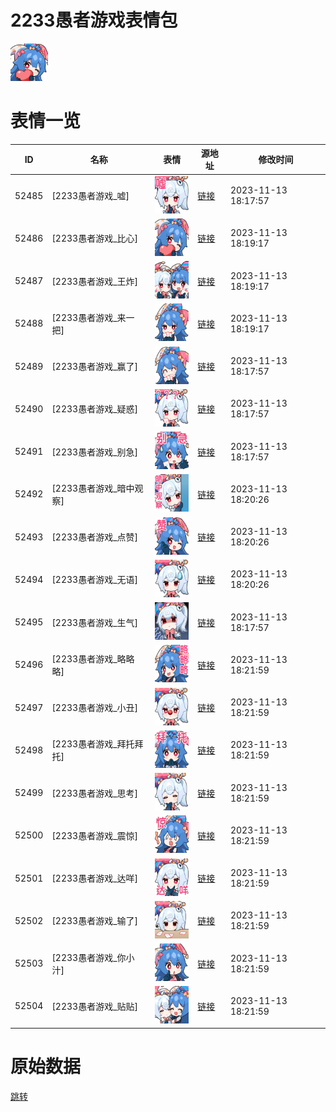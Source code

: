 # 2233愚者游戏表情包

<img src="./cover.png" height="60" alt="cover" />

# 表情一览

|ID|名称|表情|源地址|修改时间|
|----|----|----|----|----|
|52485|[2233愚者游戏_嘘]|<img src="./pic/052485_%5B2233愚者游戏_嘘%5D.png" height="60" alt="嘘"/>|[链接](https://i0.hdslb.com/bfs/emote/a0d67d0e5488bf95b84c08e5b329e3b6030381c9.png)|2023-11-13 18:17:57|
|52486|[2233愚者游戏_比心]|<img src="./pic/052486_%5B2233愚者游戏_比心%5D.png" height="60" alt="比心"/>|[链接](https://i0.hdslb.com/bfs/emote/ad33c170cdffbae5ce83356e2b62a54f82114f33.png)|2023-11-13 18:19:17|
|52487|[2233愚者游戏_王炸]|<img src="./pic/052487_%5B2233愚者游戏_王炸%5D.png" height="60" alt="王炸"/>|[链接](https://i0.hdslb.com/bfs/emote/75709ae8d4b0c74a46c6e0f74465db4788432458.png)|2023-11-13 18:19:17|
|52488|[2233愚者游戏_来一把]|<img src="./pic/052488_%5B2233愚者游戏_来一把%5D.png" height="60" alt="来一把"/>|[链接](https://i0.hdslb.com/bfs/emote/1a4c20f77d960f8381fe10c91d8ffd8e84f939c6.png)|2023-11-13 18:19:17|
|52489|[2233愚者游戏_赢了]|<img src="./pic/052489_%5B2233愚者游戏_赢了%5D.png" height="60" alt="赢了"/>|[链接](https://i0.hdslb.com/bfs/emote/cabba1a29a8e1ccbaa8f7c0f8fa814690b4b4ce4.png)|2023-11-13 18:17:57|
|52490|[2233愚者游戏_疑惑]|<img src="./pic/052490_%5B2233愚者游戏_疑惑%5D.png" height="60" alt="疑惑"/>|[链接](https://i0.hdslb.com/bfs/emote/2f2fc4c840dcf05b1c59b0d9a3bcfe55c41c8eca.png)|2023-11-13 18:17:57|
|52491|[2233愚者游戏_别急]|<img src="./pic/052491_%5B2233愚者游戏_别急%5D.png" height="60" alt="别急"/>|[链接](https://i0.hdslb.com/bfs/emote/26d47dcf360b2722343c47926b19635d53134893.png)|2023-11-13 18:17:57|
|52492|[2233愚者游戏_暗中观察]|<img src="./pic/052492_%5B2233愚者游戏_暗中观察%5D.png" height="60" alt="暗中观察"/>|[链接](https://i0.hdslb.com/bfs/emote/06b293e45664606d5e5c202017a1e4051348334e.png)|2023-11-13 18:20:26|
|52493|[2233愚者游戏_点赞]|<img src="./pic/052493_%5B2233愚者游戏_点赞%5D.png" height="60" alt="点赞"/>|[链接](https://i0.hdslb.com/bfs/emote/6f949e23181bfb080f472ed712d3869823561f9f.png)|2023-11-13 18:20:26|
|52494|[2233愚者游戏_无语]|<img src="./pic/052494_%5B2233愚者游戏_无语%5D.png" height="60" alt="无语"/>|[链接](https://i0.hdslb.com/bfs/emote/bc66eaf4a90a883d44d5bc5f6f62082b7af36799.png)|2023-11-13 18:20:26|
|52495|[2233愚者游戏_生气]|<img src="./pic/052495_%5B2233愚者游戏_生气%5D.png" height="60" alt="生气"/>|[链接](https://i0.hdslb.com/bfs/emote/8800e824e24d85d240f6cc0830036c72ee8398e0.png)|2023-11-13 18:17:57|
|52496|[2233愚者游戏_略略略]|<img src="./pic/052496_%5B2233愚者游戏_略略略%5D.png" height="60" alt="略略略"/>|[链接](https://i0.hdslb.com/bfs/emote/486184de5e4db64b6eec4f9a585ed74cbded6790.png)|2023-11-13 18:21:59|
|52497|[2233愚者游戏_小丑]|<img src="./pic/052497_%5B2233愚者游戏_小丑%5D.png" height="60" alt="小丑"/>|[链接](https://i0.hdslb.com/bfs/emote/80562c0145a56faf33da44e6231cc8e3ffa0f822.png)|2023-11-13 18:21:59|
|52498|[2233愚者游戏_拜托拜托]|<img src="./pic/052498_%5B2233愚者游戏_拜托拜托%5D.png" height="60" alt="拜托拜托"/>|[链接](https://i0.hdslb.com/bfs/emote/b621b97e215ac2cf06eb37928b49b8a90f93356d.png)|2023-11-13 18:21:59|
|52499|[2233愚者游戏_思考]|<img src="./pic/052499_%5B2233愚者游戏_思考%5D.png" height="60" alt="思考"/>|[链接](https://i0.hdslb.com/bfs/emote/7c217de2cba4f822b9ec5cc067d8bd1c1a83bc54.png)|2023-11-13 18:21:59|
|52500|[2233愚者游戏_震惊]|<img src="./pic/052500_%5B2233愚者游戏_震惊%5D.png" height="60" alt="震惊"/>|[链接](https://i0.hdslb.com/bfs/emote/4001f43a599a4b128bff4f1efe717fd42d3322e6.png)|2023-11-13 18:21:59|
|52501|[2233愚者游戏_达咩]|<img src="./pic/052501_%5B2233愚者游戏_达咩%5D.png" height="60" alt="达咩"/>|[链接](https://i0.hdslb.com/bfs/emote/8fbd4901b7e2eeaa09519f7e04426ac65933609e.png)|2023-11-13 18:21:59|
|52502|[2233愚者游戏_输了]|<img src="./pic/052502_%5B2233愚者游戏_输了%5D.png" height="60" alt="输了"/>|[链接](https://i0.hdslb.com/bfs/emote/7f449f9ec78435642fb3cacc7bc2630f9d745b6b.png)|2023-11-13 18:21:59|
|52503|[2233愚者游戏_你小汁]|<img src="./pic/052503_%5B2233愚者游戏_你小汁%5D.png" height="60" alt="你小汁"/>|[链接](https://i0.hdslb.com/bfs/emote/49c4f9bf511565f96f42811f100c49a00a9c3f85.png)|2023-11-13 18:21:59|
|52504|[2233愚者游戏_贴贴]|<img src="./pic/052504_%5B2233愚者游戏_贴贴%5D.png" height="60" alt="贴贴"/>|[链接](https://i0.hdslb.com/bfs/emote/3f2d1f5ce2f00536be5d483c644210cfcb00a04b.png)|2023-11-13 18:21:59|

# 原始数据

[跳转](./raw.json)

